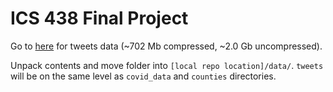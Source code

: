 # ICS 438 Final Project


Go to [here](https://www.dropbox.com/s/eyea13n3e5gxzo2/tweets.zip?dl=0) for tweets data (~702 Mb compressed, ~2.0 Gb uncompressed).

Unpack contents and move folder into ```[local repo location]/data/```. ```tweets``` will be on the same level as ```covid_data``` and ```counties``` directories.
